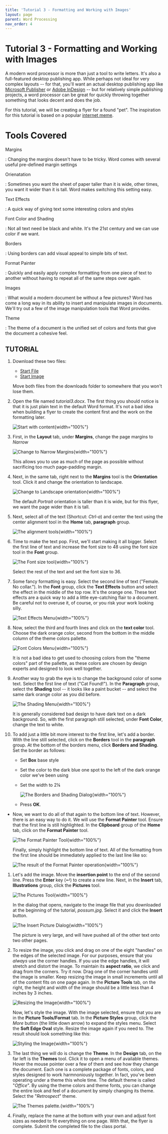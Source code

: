 ```yaml
---
title: 'Tutorial 3 - Formatting and Working with Images'
layout: page
parent: Word Processing
nav_order: 4
---
```


# Tutorial 3 - Formatting and Working with Images

A modern word processor is more than just a tool to write letters. It's
also a full-featured desktop publishing app. While perhaps not ideal for
very complex layouts -- for that, you'll want an actual desktop
publishing app like [Microsoft
Publisher](https://products.office.com/en-us/publisher) or [Adobe
InDesign](http://www.adobe.com/products/indesign.html) -- but for
relatively simple publishing projects, a word processor can be great for
quickly throwing together something that looks decent and does the job.

For this tutorial, we will be creating a flyer for a found "pet". The
inspiration for this tutorial is based on a popular [internet
meme](http://knowyourmeme.com/memes/irl-troll-posters).

Tools Covered
=============

Margins

:   Changing the margins doesn't have to be tricky. Word comes with
    several useful pre-defined margin settings

Orienatation

:   Sometimes you want the sheet of paper taller than it is wide, other
    times, you want it wider than it is tall. Word makes switching this
    setting easy.

Text Effects

:   A quick way of giving text some interesting colors and styles

Font Color and Shading

:   Not all text need be black and white. It's the 21st century and we
    can use color if we want.

Borders

:   Using borders can add visual appeal to simple bits of text.

Format Painter

:   Quickly and easily apply complex formatting from one piece of text
    to another without having to repeat all of the same steps
    over again.

Images

:   What would a modern document be without a few pictures? Word has
    come a long way in its ability to insert and manipulate images
    in documents. We'll try out a few of the image manipulation tools
    that Word provides.

Theme

:   The theme of a document is the unified set of colors and fonts that
    give the document a cohesive feel.

TUTORIAL
--------

1.  Download these two files:

    -   [Start
        File](res/tutorial3_start.docx)
    -   [Start
        Image](res/possum.jpg)

    Move both files from the downloads folder to somewhere that you
    won't lose them.

2.  Open the file named *tutorial3.docx*. The first thing you should
    notice is that it is just plain text in the default Word format.
    It's not a bad idea when building a flyer to create the content
    first and the work on the formatting later.

    ![Start with content](images/tutorial3/1.png){width="100%"}

3.  First, in the **Layout** tab, under **Margins**, change the page
    margins to *Narrow*

    ![Change to Narrow Margins](images/tutorial3/2.png){width="100%"}

    This allows you to use as much of the page as possible without
    sacrificing too much page-padding margin.

4.  Next, in the same tab, right next to the **Margins** tool is the
    **Orientation** tool. Click it and change the orientation
    to landscape.

    ![Change to Landscape
    orientation](images/tutorial3/3.png){width="100%"}

    The default *Portrait* orientation is taller than it is wide, but
    for this flyer, we want the page wider than it is tall.

5.  Next, select all of the text (Shortcut: *Ctrl-a*) and center the
    text using the center alignment tool in the **Home** tab,
    **paragraph** group.

    ![The alignment tools](images/tutorial3/4.png){width="100%"}

6.  Time to make the text pop. First, we'll start making it all bigger.
    Select the first line of text and increase the font size to 48 using
    the font size tool in the **Font** group.

    ![The Font size tool](images/tutorial3/5.png){width="100%"}

    Select the rest of the text and set the font size to 36.

7.  Some fancy formatting is easy. Select the second line of
    text ("Female. No collar."). In the **Font** group, click the **Text
    Effects** button and select the effect in the middle of the top row.
    It's the orange one. These text effects are a quick way to add a
    little eye-catching flair to a document. Be careful not to overuse
    it, of course, or you risk your work looking silly.

    ![Text Effects Menu](images/tutorial3/6.png){width="100%"}

8.  Now, select the third and fourth lines and click on the **text
    color** tool. Choose the dark orange color, second from the bottom
    in the middle column of the theme colors pallette.

    ![Font Colors Menu](images/tutorial3/7.png){width="100%"}

    It is not a bad idea to get used to choosing colors from the "theme
    colors" part of the pallette, as these colors are chosen by design
    experts and designed to look well together.

9.  Another way to grab the eye is to change the background color of
    some text. Select the first line of text ("Cat Found!"). In the
    **Paragraph** group, select the **Shading** tool -- it looks like a
    paint bucket -- and select the same dark orange color as you
    did before.

    ![The Shading Menu](images/tutorial3/8.png){width="100%"}

    It is generally considered bad design to have dark text on a
    dark background. So, with the first paragraph still selected, under
    **Font Color**, change the text to white.

10. To add just a little bit more interest to the first line, let's add
    a border. With the line still selected, click on the **Borders**
    tool in the **paragraph** group. At the bottom of the borders menu,
    click **Borders and Shading**. Set the border as follows:
    -   Set **Box** base style
    -   Set the color to the dark blue one spot to the left of the dark
        orange color we've been using
    -   Set the width to 2&frac14;

        ![The Borders and Shading
        Dialog](images/tutorial3/9.png){width="100%"}

    -   Press **OK**.

-   Now, we want to do all of that again to the bottom line of text.
    However, there is an easy way to do it. We will use the **Format
    Painter** tool. Ensure that the first line is still highlighted. In
    the **Clipboard** group of the **Home** tab, click on the **Format
    Painter** tool.

    ![The Format Painter Tool](images/tutorial3/10.png){width="100%"}

    Finally, simply highlight the bottom line of text. All of the
    formatting from the first line should be immediately applied to the
    last line like so:

    ![The result of the Format Painter
    operation](images/tutorial3/11.png){width="100%"}

1.  Let's add the image. Move the **insertion point** to the end of the
    second line. Press the **Enter** key (&crarr;) to create a new line.
    Next, in the **Insert** tab, **Illustrations** group, click the
    **Pictures** tool.

    ![The Pictures Tool](images/tutorial3/12.png){width="100%"}

    In the dialog that opens, navigate to the image file that you
    downloaded at the beginning of the tutorial, *possum.jpg*. Select it
    and click the **Insert** button.

    ![The Insert Picture Dialog](images/tutorial3/13.png){width="100%"}

    The picture is very large, and will have pushed all of the other
    text onto two other pages.

2.  To resize the image, you click and drag on one of the eight
    "handles" on the edges of the selected image. For our purposes,
    ensure that you *always* use the corner handles. If you use the edge
    handles, it will stretch and distort the image. To maintain its
    **aspect ratio**, we click and drag from the corners. Try it now.
    Drag one of the corner handles until the image is smaller. Keep
    resizing the image in small increments until all of the content fits
    on one page again. In the **Picture Tools** tab, on the right, the
    height and width of the image should be a little less than 4 inches
    by 3 inches.

    ![Resizing the Image](images/tutorial3/14.png){width="100%"}

    Now, let's style the image. With the image selected, ensure that you
    are in the **Picture Tools/Format** tab. In the **Picture Styles**
    group, click the *More* button (the little down arrow) to expand the
    styles menu. Select the **Soft Edge Oval** style. Resize the image
    again if you need to. The result should look something like this:

    ![Styling the Image](images/tutorial3/15.png){width="100%"}

3.  The last thing we will do is change the **Theme**. In the **Design**
    tab, on the far left is the **Themes** tool. Click it to open a menu
    of available themes. Hover the mouse pointer over a few of them and
    see how they change the document. Each one is a complete package of
    fonts, colors, and styles designed to work harmnoniously together.
    In fact, you've been operating under a theme this whole time. The
    default theme is called "*Office*". By using the theme colors and
    theme fonts, you can change the entire look and feel of a document
    by simply changing its theme. Select the "*Retrospect*" theme.

    ![The Themes palette.](images/tutorial3/16.png){width="100%"}

4.  Finally, replace the name at the bottom with your own and adjust
    font sizes as needed to fit everything on one page. With that, the
    flyer is complete. Submit the completed file to the class portal.

